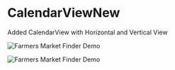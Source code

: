 # CalendarViewNew
Added CalendarView with Horizontal and Vertical View

![Farmers Market Finder Demo](https://user-images.githubusercontent.com/19535708/97125705-22bfb400-170b-11eb-9b1b-7c05d6e4a820.gif)

![Farmers Market Finder Demo](https://user-images.githubusercontent.com/19535708/97125924-cb6e1380-170b-11eb-9bee-11e8487a5c70.gif)


